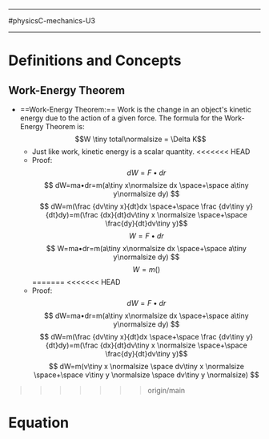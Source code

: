 ____________________________
#physicsC-mechanics-U3
____________________________
# Definitions and Concepts
## Work-Energy Theorem
* ==Work-Energy Theorem:== Work is the change in an object's kinetic energy due to the action of a given force. The formula for the Work-Energy Theorem is:$$W \tiny total\normalsize = \Delta K$$
	* Just like work, kinetic energy is a scalar quantity.
<<<<<<< HEAD
	* Proof: $$ dW=F • dr $$ $$ dW=ma•dr=m(a\tiny x\normalsize dx \space+\space a\tiny y\normalsize dy) $$$$ dW=m(\frac {dv\tiny x}{dt}dx \space+\space \frac {dv\tiny y}{dt}dy)=m(\frac {dx}{dt}dv\tiny x \normalsize \space+\space \frac{dy}{dt}dv\tiny y)$$
$$ W=F • dr $$ $$ W=ma•dr=m(a\tiny x\normalsize dx \space+\space a\tiny y\normalsize dy) $$$$ W=m()$$
=======
<<<<<<< HEAD
	* Proof: $$ dW=F • dr $$ $$ dW=ma•dr=m(a\tiny x\normalsize dx \space+\space a\tiny y\normalsize dy) $$$$ dW=m(\frac {dv\tiny x}{dt}dx \space+\space \frac {dv\tiny y}{dt}dy)=m(\frac {dx}{dt}dv\tiny x \normalsize \space+\space \frac{dy}{dt}dv\tiny y)$$ $$ dW=m(v\tiny x \normalsize \space dv\tiny x \normalsize \space+\space v\tiny y \normalsize \space dv\tiny y \normalsize) $$
>>>>>>> origin/main
# Equation

